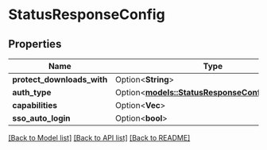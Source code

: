 # StatusResponseConfig

## Properties

Name | Type | Description | Notes
------------ | ------------- | ------------- | -------------
**protect_downloads_with** | Option<**String**> |  | [optional]
**auth_type** | Option<[**models::StatusResponseConfigAuthType**](StatusResponse_config_authType.md)> |  | [optional]
**capabilities** | Option<**Vec<String>**> |  | [optional]
**sso_auto_login** | Option<**bool**> |  | [optional]

[[Back to Model list]](../README.md#documentation-for-models) [[Back to API list]](../README.md#documentation-for-api-endpoints) [[Back to README]](../README.md)


